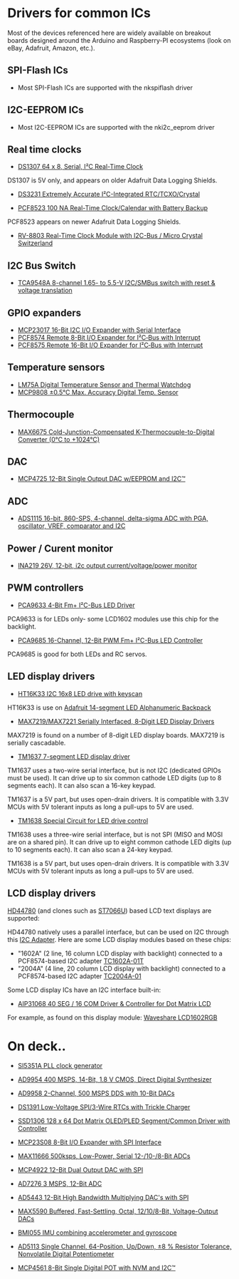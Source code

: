 # Drivers for common ICs

Most of the devices referenced here are widely available on breakout boards
designed around the Arduino and Raspberry-PI ecosystems (look on eBay,
Adafruit, Amazon, etc.).

## SPI-Flash ICs

* Most SPI-Flash ICs are supported with the nkspiflash driver

## I2C-EEPROM ICs

* Most I2C-EEPROM ICs are supported with the nki2c_eeprom driver

## Real time clocks

* [DS1307 64 x 8, Serial, I²C Real-Time Clock](https://www.maximintegrated.com/en/products/analog/real-time-clocks/DS1307.html)

DS1307 is 5V only, and appears on older Adafruit Data Logging Shields.

* [DS3231 Extremely Accurate I²C-Integrated RTC/TCXO/Crystal](https://www.maximintegrated.com/en/products/analog/real-time-clocks/DS3231.html)

* [PCF8523 100 NA Real-Time Clock/Calendar with Battery Backup](https://www.nxp.com/products/peripherals-and-logic/signal-chain/real-time-clocks/rtcs-with-ic-bus/100-na-real-time-clock-calendar-with-battery-backup:PCF8523)

PCF8523 appears on newer Adafruit Data Logging Shields.

* [RV-8803 Real-Time Clock Module with I2C-Bus / Micro Crystal Switzerland](https://www.microcrystal.com/fileadmin/Media/Products/RTC/App.Manual/RV-8803-C7_App-Manual.pdf)

## I2C Bus Switch

* [TCA9548A 8-channel 1.65- to 5.5-V I2C/SMBus switch with reset & voltage translation](https://www.ti.com/product/TCA9548A)

## GPIO expanders

* [MCP23017 16-Bit I2C I/O Expander with Serial Interface](https://www.microchip.com/en-us/product/mcp23017)
* [PCF8574 Remote 8-Bit I/O Expander for I²C‑Bus with Interrupt](https://www.nxp.com/products/interfaces/ic-spi-serial-interface-devices/ic-general-purpose-i-o/remote-8-bit-i-o-expander-for-icbus-with-interrupt:PCF8574_74A)
* [PCF8575 Remote 16-Bit I/O Expander for I²C‑Bus with Interrupt](https://www.nxp.com/products/interfaces/ic-spi-serial-interface-devices/ic-general-purpose-i-o/remote-16-bit-i-o-expander-for-i178c-bus:PCF8575)

## Temperature sensors

* [LM75A Digital Temperature Sensor and Thermal Watchdog](https://www.nxp.com/products/sensors/ic-digital-temperature-sensors/digital-temperature-sensor-and-thermal-watchdog:LM75A)
* [MCP9808 ±0.5°C Max. Accuracy Digital Temp. Sensor](https://www.microchip.com/en-us/product/MCP9808)

## Thermocouple

* [MAX6675 Cold-Junction-Compensated K-Thermocouple-to-Digital Converter (0°C to +1024°C)](https://www.maximintegrated.com/en/products/interface/signal-integrity/MAX6675.html)

## DAC

* [MCP4725 12-Bit Single Output DAC w/EEPROM and I2C™](https://www.microchip.com/en-us/product/MCP4725)

## ADC

* [ADS1115 16-bit, 860-SPS, 4-channel, delta-sigma ADC with PGA, oscillator, VREF, comparator and I2C](https://www.ti.com/product/ADS1115)

## Power / Curent monitor

* [INA219 26V, 12-bit, i2c output current/voltage/power monitor](https://www.ti.com/product/INA219)

## PWM controllers

* [PCA9633 4-Bit Fm+ I²C-Bus LED Driver](https://www.nxp.com/products/power-management/lighting-driver-and-controller-ics/ic-led-controllers/4-bit-fm-plus-ic-bus-led-driver:PCA9633)

PCA9633 is for LEDs only- some LCD1602 modules use this chip for the backlight.

* [PCA9685 16-Channel, 12-Bit PWM Fm+ I²C-Bus LED Controller](https://www.nxp.com/products/power-management/lighting-driver-and-controller-ics/ic-led-controllers/16-channel-12-bit-pwm-fm-plus-ic-bus-led-controller:PCA9685)

PCA9685 is good for both LEDs and RC servos.

## LED display drivers

* [HT16K33 I2C 16x8 LED drive with keyscan](https://cdn-shop.adafruit.com/datasheets/ht16K33v110.pdf)

HT16K33 is use on [Adafruit 14-segment LED Alphanumeric Backpack](https://www.adafruit.com/product/1910)

* [MAX7219/MAX7221 Serially Interfaced, 8-Digit LED Display Drivers](https://datasheets.maximintegrated.com/en/ds/MAX7219-MAX7221.pdf)

MAX7219 is found on a number of 8-digit LED display boards.  MAX7219 is
serially cascadable.

* [TM1637 7-segment LED display driver](https://www.mcielectronics.cl/website_MCI/static/documents/Datasheet_TM1637.pdf)

TM1637 uses a two-wire serial interface, but is not I2C (dedicated GPIOs
must be used).  It can drive up to six common cathode LED digits (up to 8
segments each).  It can also scan a 16-key keypad.

TM1637 is a 5V part, but uses open-drain drivers.  It is compatible with
3.3V MCUs with 5V tolerant inputs as long a pull-ups to 5V are used.

* [TM1638 Special Circuit for LED drive control](https://www.futurashop.it/image/catalog/data/Download/TM1638_V1.3_EN.pdf)

TM1638 uses a three-wire serial interface, but is not SPI (MISO and MOSI are
on a shared pin).  It can drive up to eight common cathode LED digits (up to
10 segments each).  It can also scan a 24-key keypad.

TM1638 is a 5V part, but uses open-drain drivers.  It is compatible with
3.3V MCUs with 5V tolerant inputs as long a pull-ups to 5V are used.

## LCD display drivers

[HD44780](https://www.sparkfun.com/datasheets/LCD/HD44780.pdf) (and clones such as [ST7066U](https://www.newhavendisplay.com/app_notes/ST7066U.pdf)) based LCD text displays are supported:

HD44780 natively uses a parallel interface, but can be used on I2C through
this [I2C Adapter](http://www.handsontec.com/dataspecs/module/I2C_1602_LCD.pdf). 
Here are some LCD display modules based on these chips:

* "1602A" (2 line, 16 column LCD display with backlight) connected to a PCF8574-based I2C adapter [TC1602A-01T](https://cdn-shop.adafruit.com/datasheets/TC1602A-01T.pdf)
* "2004A" (4 line, 20 column LCD display with backlight) connected to a PCF8574-based I2C adapter [TC2004A-01](https://cdn-shop.adafruit.com/datasheets/TC2004A-01.pdf)

Some LCD display ICs have an I2C interface built-in:

* [AIP31068 40 SEG / 16 COM Driver & Controller for Dot Matrix LCD](https://www.newhavendisplay.com/resources_dataFiles/datasheets/LCDs/AiP31068.pdf)

For example, as found on this display module: [Waveshare LCD1602RGB](https://www.waveshare.com/lcd1602-rgb-module.htm)

# On deck..

* [SI5351A PLL clock generator](https://cdn-shop.adafruit.com/datasheets/Si5351.pdf)

* [AD9954 400 MSPS, 14-Bit, 1.8 V CMOS, Direct Digital Synthesizer](https://www.analog.com/en/products/ad9954.html)
* [AD9958 2-Channel, 500 MSPS DDS with 10-Bit DACs](https://www.analog.com/en/products/ad9958.html)

* [DS1391 Low-Voltage SPI/3-Wire RTCs with Trickle Charger](https://www.maximintegrated.com/en/products/analog/real-time-clocks/DS1391.html)

* [SSD1306 128 x 64 Dot Matrix OLED/PLED Segment/Common Driver with Controller](https://cdn-shop.adafruit.com/datasheets/SSD1306.pdf)

* [MCP23S08 8-Bit I/O Expander with SPI Interface](https://ww1.microchip.com/downloads/en/DeviceDoc/MCP23008-MCP23S08-Data-Sheet-20001919F.pdf)

* [MAX11666 500ksps, Low-Power, Serial 12-/10-/8-Bit ADCs](https://www.maximintegrated.com/en/products/analog/data-converters/analog-to-digital-converters/MAX11666.html)
* [MCP4922 12-Bit Dual Output DAC with SPI](https://www.microchip.com/en-us/product/MCP4922)
* [AD7276 3 MSPS, 12-Bit ADC](https://www.analog.com/en/products/ad7276.html)
* [AD5443 12-Bit High Bandwidth Multiplying DAC's with SPI](https://www.analog.com/en/products/ad5443.html)
* [MAX5590 Buffered, Fast-Settling, Octal, 12/10/8-Bit, Voltage-Output DACs](https://www.maximintegrated.com/en/products/analog/data-converters/digital-to-analog-converters/MAX5590.html)

* [BMI055 IMU combining accelerometer and gyroscope](https://www.bosch-sensortec.com/products/motion-sensors/imus/bmi055/)

* [AD5113 Single Channel, 64-Position, Up/Down, ±8 % Resistor Tolerance, Nonvolatile Digital Potentiometer](https://www.analog.com/en/products/ad5113.html)
* [MCP4561 8-Bit Single Digital POT with NVM and I2C™](https://www.microchip.com/en-us/product/MCP4561)
